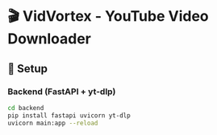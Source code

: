 # 🎬 VidVortex - YouTube Video Downloader

## 🔧 Setup

### Backend (FastAPI + yt-dlp)
```bash
cd backend
pip install fastapi uvicorn yt-dlp
uvicorn main:app --reload
